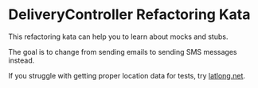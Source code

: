 DeliveryController Refactoring Kata
===================================

This refactoring kata can help you to learn about mocks and stubs.

The goal is to change from sending emails to sending SMS messages instead.


If you struggle with getting proper location data for tests, try [latlong.net](https://www.latlong.net/).


